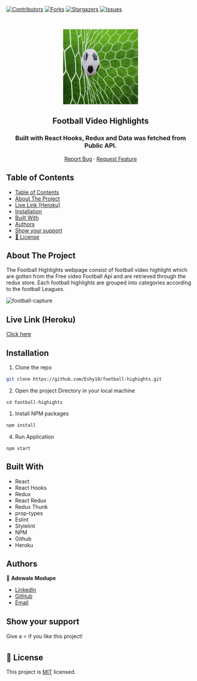 [![Contributors][contributors-shield]][contributors-url]
[![Forks][forks-shield]][forks-url]
[![Stargazers][stars-shield]][stars-url]
[![Issues][issues-shield]][issues-url]

<!-- PROJECT LOGO -->

<br />
<p align="center">
   <a href="https://github.com/Eshy10/football-highights">
    <p align="center"> <img src="./src/asset/soccer.jpg" alt="React-logo" width="200" height="200"> </p>
  </a>
  <h2 align="center">Football Video Highlights</h2>
  <h3 align="center"> Built with React Hooks, Redux and Data was fetched from Public API. </h3>

  <p align="center">
    <a href="https://github.com/Eshy10/football-highights/issues">Report Bug</a>
    · 
    <a href="https://github.com/Eshy10/football-highights/issues">Request Feature</a>
  </p>
</p>

<!-- TABLE OF CONTENTS -->
## Table of Contents

- [Table of Contents](#table-of-contents)
- [About The Project](#about-the-project)
- [Live Link (Heroku)](#live-link-heroku)
- [Installation](#installation)
- [Built With](#built-with)
- [Authors](#authors)
- [Show your support](#show-your-support)
- [📝 License](#-license)

<!-- ABOUT THE PROJECT -->
## About The Project

The Football Highlights webpage consist of football video highlight which are gotten from the Free video Football Api and are retrieved through the redux store. Each football highlights are grouped into categories according to the football Leagues.

![football-capture](https://user-images.githubusercontent.com/52670459/97909498-9e8fb100-1d48-11eb-86af-f67c2032836c.gif)


<!-- Live Link (Heroku) -->

## Live Link (Heroku)

[Click here]( https://footballhighlightss.herokuapp.com/)

<!-- INSTALLATION -->

## Installation

1. Clone the repo
```sh
git clone https://github.com/Eshy10/football-highights.git
```
2. Open the project Directory in your local machine
```
cd football-highights
```
1. Install NPM packages
```sh
npm install
```
4. Run Application
```JS
npm start
```
<!-- BUILD WITH -->

## Built With

- React
- React Hooks
- Redux
- React Redux
- Redux Thunk
- prop-types
- Eslint
- Stylelint
- NPM
- Github
- Heroku

<!-- CONTACT -->
## Authors

👤 **Adewale Modupe** 
    
- [LinkedIn](https://www.linkedin.com/in/adewale-adeshola/)
- [GitHub](https://github.com/Eshy10)
- [Email](adewalebose15@gmail.com)

## Show your support

Give a ⭐️ if you like this project!

<!-- MARKDOWN LINKS & IMAGES -->
<!-- https://www.markdownguide.org/basic-syntax/#reference-style-links -->
[contributors-shield]: https://img.shields.io/github/contributors/Eshy10/football-highights.svg?style=flat-square
[contributors-url]: https://github.com/Eshy10/football-highights/graphs/contributors
[forks-shield]: https://img.shields.io/github/forks/Eshy10/football-highights.svg?style=flat-square
[forks-url]: https://github.com/Eshy10/football-highights/network/members
[stars-shield]: https://img.shields.io/github/stars/Eshy10/football-highights.svg?style=flat-square
[stars-url]: https://github.com/Eshy10/football-highights/stargazers
[issues-shield]: https://img.shields.io/github/issues/Eshy10/football-highights.svg?style=flat-square
[issues-url]: https://github.com/Eshy10/football-highights/issues

## 📝 License

This project is [MIT](https://opensource.org/licenses/MIT) licensed.